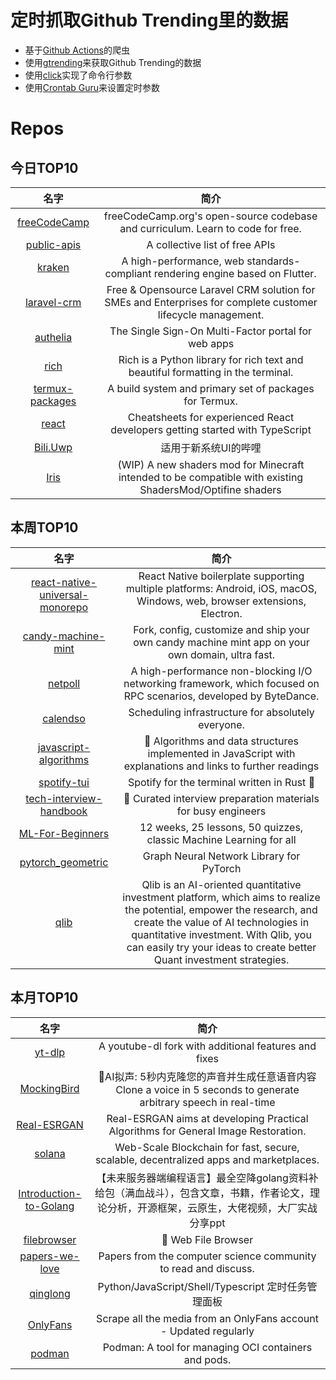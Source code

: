 # 定时抓取Github Trending里的数据
* 基于[Github Actions](https://docs.github.com/en/actions)的爬虫
* 使用[gtrending](https://github.com/hedythedev/gtrending)来获取Github Trending的数据
* 使用[click](https://github.com/pallets/click)实现了命令行参数
* 使用[Crontab Guru](https://crontab.guru/)来设置定时参数

# Repos
## 今日TOP10 
<!-- START OF DAILY_TOP10_REPOS -->
| 名字 | 简介 |
| :----: | :----: |
| [freeCodeCamp](https://github.com/freeCodeCamp/freeCodeCamp) | freeCodeCamp.org's open-source codebase and curriculum. Learn to code for free. |
| [public-apis](https://github.com/public-apis/public-apis) | A collective list of free APIs |
| [kraken](https://github.com/openkraken/kraken) | A high-performance, web standards-compliant rendering engine based on Flutter. |
| [laravel-crm](https://github.com/krayin/laravel-crm) | Free & Opensource Laravel CRM solution for SMEs and Enterprises for complete customer lifecycle management. |
| [authelia](https://github.com/authelia/authelia) | The Single Sign-On Multi-Factor portal for web apps |
| [rich](https://github.com/willmcgugan/rich) | Rich is a Python library for rich text and beautiful formatting in the terminal. |
| [termux-packages](https://github.com/termux/termux-packages) | A build system and primary set of packages for Termux. |
| [react](https://github.com/typescript-cheatsheets/react) | Cheatsheets for experienced React developers getting started with TypeScript |
| [Bili.Uwp](https://github.com/Richasy/Bili.Uwp) | 适用于新系统UI的哔哩 |
| [Iris](https://github.com/IrisShaders/Iris) | (WIP) A new shaders mod for Minecraft intended to be compatible with existing ShadersMod/Optifine shaders |
<!-- END OF DAILY_TOP10_REPOS -->

## 本周TOP10
<!-- START OF WEEKLY_TOP10_REPOS -->
| 名字 | 简介 |
| :----: | :----: |
| [react-native-universal-monorepo](https://github.com/mmazzarolo/react-native-universal-monorepo) | React Native boilerplate supporting multiple platforms: Android, iOS, macOS, Windows, web, browser extensions, Electron. |
| [candy-machine-mint](https://github.com/exiled-apes/candy-machine-mint) | Fork, config, customize and ship your own candy machine mint app on your own domain, ultra fast. |
| [netpoll](https://github.com/cloudwego/netpoll) | A high-performance non-blocking I/O networking framework, which focused on RPC scenarios, developed by ByteDance. |
| [calendso](https://github.com/calendso/calendso) | Scheduling infrastructure for absolutely everyone. |
| [javascript-algorithms](https://github.com/trekhleb/javascript-algorithms) | 📝 Algorithms and data structures implemented in JavaScript with explanations and links to further readings |
| [spotify-tui](https://github.com/Rigellute/spotify-tui) | Spotify for the terminal written in Rust 🚀 |
| [tech-interview-handbook](https://github.com/yangshun/tech-interview-handbook) | 💯 Curated interview preparation materials for busy engineers |
| [ML-For-Beginners](https://github.com/microsoft/ML-For-Beginners) | 12 weeks, 25 lessons, 50 quizzes, classic Machine Learning for all |
| [pytorch_geometric](https://github.com/pyg-team/pytorch_geometric) | Graph Neural Network Library for PyTorch |
| [qlib](https://github.com/microsoft/qlib) | Qlib is an AI-oriented quantitative investment platform, which aims to realize the potential, empower the research, and create the value of AI technologies in quantitative investment. With Qlib, you can easily try your ideas to create better Quant investment strategies. |
<!-- END OF WEEKLY_TOP10_REPOS -->

## 本月TOP10
<!-- START OF MONTHLY_TOP10_REPOS -->
| 名字 | 简介 |
| :----: | :----: |
| [yt-dlp](https://github.com/yt-dlp/yt-dlp) | A youtube-dl fork with additional features and fixes |
| [MockingBird](https://github.com/babysor/MockingBird) | 🚀AI拟声: 5秒内克隆您的声音并生成任意语音内容 Clone a voice in 5 seconds to generate arbitrary speech in real-time |
| [Real-ESRGAN](https://github.com/xinntao/Real-ESRGAN) | Real-ESRGAN aims at developing Practical Algorithms for General Image Restoration. |
| [solana](https://github.com/solana-labs/solana) | Web-Scale Blockchain for fast, secure, scalable, decentralized apps and marketplaces. |
| [Introduction-to-Golang](https://github.com/0voice/Introduction-to-Golang) | 【未来服务器端编程语言】最全空降golang资料补给包（满血战斗），包含文章，书籍，作者论文，理论分析，开源框架，云原生，大佬视频，大厂实战分享ppt |
| [filebrowser](https://github.com/filebrowser/filebrowser) | 📂 Web File Browser |
| [papers-we-love](https://github.com/papers-we-love/papers-we-love) | Papers from the computer science community to read and discuss. |
| [qinglong](https://github.com/whyour/qinglong) | Python/JavaScript/Shell/Typescript 定时任务管理面板 |
| [OnlyFans](https://github.com/DIGITALCRIMINAL/OnlyFans) | Scrape all the media from an OnlyFans account - Updated regularly |
| [podman](https://github.com/containers/podman) | Podman: A tool for managing OCI containers and pods. |
<!-- END OF MONTHLY_TOP10_REPOS -->
